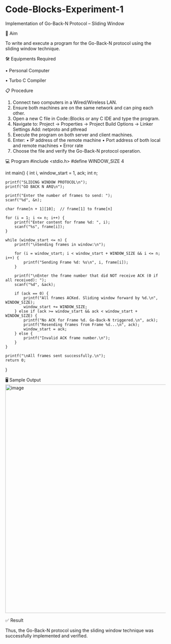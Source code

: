 # Code-Blocks-Experiment-1
Implementation of Go-Back-N Protocol – Sliding Window

🎯 Aim

To write and execute a program for the Go-Back-N protocol using the sliding window technique.

🛠️ Equipments Required

• 	Personal Computer

• 	Turbo C Compiler

📋 Procedure
1. 	Connect two computers in a Wired/Wireless LAN.
2. 	Ensure both machines are on the same network and can ping each other.
3. 	Open a new C file in Code::Blocks or any C IDE and type the program.
4. 	Navigate to:
Project -> Properties -> Project Build Options -> Linker Settings
Add: netproto and pthread
5. 	Execute the program on both server and client machines.
6. 	Enter:
• 	IP address of the remote machine
• 	Port address of both local and remote machines
• 	Error rate
7. 	Choose the file and verify the Go-Back-N protocol operation.

💻 Program
#include <stdio.h>
#define WINDOW_SIZE 4

int main() {
    int i, window_start = 1, ack;
    int n;

    printf("SLIDING WINDOW PROTOCOL\n");
    printf("GO BACK N ARQ\n");

    printf("Enter the number of frames to send: ");
    scanf("%d", &n);

    char frame[n + 1][10];  // frame[1] to frame[n]

    for (i = 1; i <= n; i++) {
        printf("Enter content for frame %d: ", i);
        scanf("%s", frame[i]);
    }

    while (window_start <= n) {
        printf("\nSending frames in window:\n");

        for (i = window_start; i < window_start + WINDOW_SIZE && i <= n; i++) {
            printf("Sending Frame %d: %s\n", i, frame[i]);
        }

        printf("\nEnter the frame number that did NOT receive ACK (0 if all received): ");
        scanf("%d", &ack);

        if (ack == 0) {
            printf("All frames ACKed. Sliding window forward by %d.\n", WINDOW_SIZE);
            window_start += WINDOW_SIZE;
        } else if (ack >= window_start && ack < window_start + WINDOW_SIZE) {
            printf("No ACK for Frame %d. Go-Back-N triggered.\n", ack);
            printf("Resending frames from Frame %d...\n", ack);
            window_start = ack;
        } else {
            printf("Invalid ACK frame number.\n");
        }
    }

    printf("\nAll frames sent successfully.\n");
    return 0;
}

🖥️ Sample Output
<img width="1280" height="719" alt="image" src="https://github.com/user-attachments/assets/d219d0a3-b75a-4d32-824f-6a86add62a04" />

✅ Result

Thus, the Go-Back-N protocol using the sliding window technique was successfully implemented and verified.
